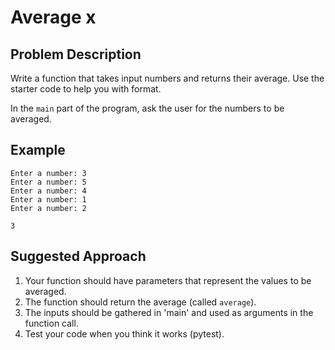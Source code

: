# Average x 

## Problem Description
Write a function that takes input numbers and returns their average. Use the starter code to help you with format.

In the `main` part of the program, ask the user for the numbers to be averaged. 

## Example
```
Enter a number: 3
Enter a number: 5
Enter a number: 4
Enter a number: 1
Enter a number: 2

3
```

## Suggested Approach
1) Your function should have parameters that represent the values to be averaged.
2) The function should return the average (called `average`).
3) The inputs should be gathered in 'main' and used as arguments in the function call.
4) Test your code when you think it works (pytest).

